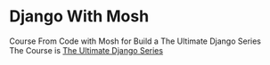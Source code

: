 # Django With Mosh
Course From Code with Mosh for Build a The Ultimate Django Series  
The Course is [The Ultimate Django Series](https://codewithmosh.com/p/the-ultimate-django-series)
